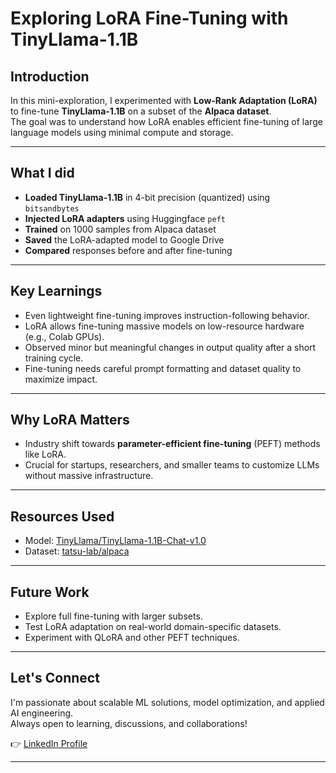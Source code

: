 # Exploring LoRA Fine-Tuning with TinyLlama-1.1B

## Introduction
In this mini-exploration, I experimented with **Low-Rank Adaptation (LoRA)** to fine-tune **TinyLlama-1.1B** on a subset of the **Alpaca dataset**.  
The goal was to understand how LoRA enables efficient fine-tuning of large language models using minimal compute and storage.

---

## What I did
- **Loaded TinyLlama-1.1B** in 4-bit precision (quantized) using `bitsandbytes`
- **Injected LoRA adapters** using Huggingface `peft`
- **Trained** on 1000 samples from Alpaca dataset
- **Saved** the LoRA-adapted model to Google Drive
- **Compared** responses before and after fine-tuning

---

## Key Learnings
- Even lightweight fine-tuning improves instruction-following behavior.
- LoRA allows fine-tuning massive models on low-resource hardware (e.g., Colab GPUs).
- Observed minor but meaningful changes in output quality after a short training cycle.
- Fine-tuning needs careful prompt formatting and dataset quality to maximize impact.

---

## Why LoRA Matters
- Industry shift towards **parameter-efficient fine-tuning** (PEFT) methods like LoRA.
- Crucial for startups, researchers, and smaller teams to customize LLMs without massive infrastructure.

---

## Resources Used
- Model: [TinyLlama/TinyLlama-1.1B-Chat-v1.0](https://huggingface.co/TinyLlama/TinyLlama-1.1B-Chat-v1.0)
- Dataset: [tatsu-lab/alpaca](https://huggingface.co/datasets/tatsu-lab/alpaca)

---

## Future Work
- Explore full fine-tuning with larger subsets.
- Test LoRA adaptation on real-world domain-specific datasets.
- Experiment with QLoRA and other PEFT techniques.

---

## Let's Connect
I'm passionate about scalable ML solutions, model optimization, and applied AI engineering.  
Always open to learning, discussions, and collaborations!

👉 [LinkedIn Profile](your-linkedin-url)

---
